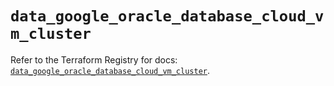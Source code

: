 # `data_google_oracle_database_cloud_vm_cluster`

Refer to the Terraform Registry for docs: [`data_google_oracle_database_cloud_vm_cluster`](https://registry.terraform.io/providers/hashicorp/google-beta/6.11.2/docs/data-sources/google_oracle_database_cloud_vm_cluster).
